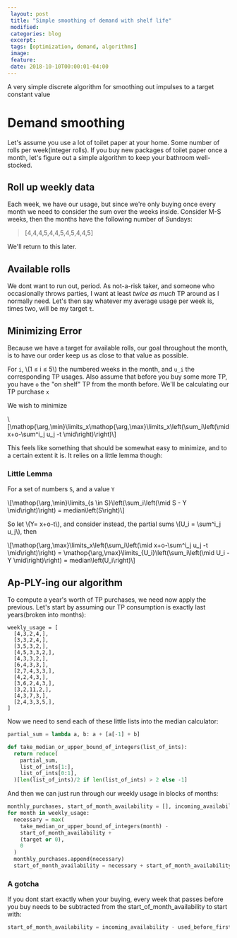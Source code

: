 ```yaml
---
 layout: post
 title: "Simple smoothing of demand with shelf life"
 modified:
 categories: blog
 excerpt:
 tags: [optimization, demand, algorithms]
 image:
 feature:
 date: 2018-10-10T00:00:01-04:00
---
```


A very simple discrete algorithm for smoothing out impulses to a target constant value

<!-- ^Spoiler Text^ -->

# Demand smoothing

Let's assume you use a lot of toilet paper at your home. Some number of rolls per week(integer rolls). If you buy new packages of toilet paper once a month, let's figure out a simple algorithm to keep your bathroom well-stocked.

## Roll up weekly data

Each week, we have our usage, but since we're only buying once every month we need to consider the sum over the weeks inside. Consider M-S weeks, then the months have the following number of Sundays:

> [4,4,4,5,4,4,5,4,5,4,4,5]

We'll return to this later.

## Available rolls

We dont want to run out, period. As not-a-risk taker, and someone who occasionally throws parties, I want at least _twice as much_ TP around as I normally need. Let's then say whatever my average usage per week is, times two, will be my target `t`.

## Minimizing Error

Because we have a target for available rolls, our goal throughout the month, is to have our order keep us as close to that value as possible.

For `i`, \\(1 ≤ i ≤ 5\\) the numbered weeks in the month, and `u_i` the corresponding TP usages. Also assume that before you buy some more TP, you have `o` the "on shelf" TP from the month before. We'll be calculating our TP purchase `x`

We wish to minimize

\\[\mathop{\arg\,\min}\limits_x\mathop{\arg\,\max}\limits_x\left(\sum_i\left(\mid x+o-\sum^i_j u_j -t \mid\right)\right)\\]

This feels like something that should be somewhat easy to minimize, and to a certain extent it is. It relies on a little lemma though:

### Little Lemma

For a set of numbers `S`, and a value `Y`

\\[\mathop{\arg\,\min}\limits_{s \in S}\left(\sum_i\left(\mid S - Y \mid\right)\right) = median\left(S\right)\\]

So let \\(Y= x+o-t\\), and consider instead, the partial sums \\(U_i = \sum^i_j u_j\\), then

\\[\mathop{\arg\,\max}\limits_x\left(\sum_i\left(\mid x+o-\sum^i_j u_j -t \mid\right)\right) = \mathop{\arg\,\max}\limits_{U_i}\left(\sum_i\left(\mid U_i - Y \mid\right)\right) = median\left(U_i\right)\\]

## Ap-PLY-ing our algorithm

To compute a year's worth of TP purchases, we need now apply the previous. Let's start by assuming our TP consumption is exactly last years(broken into months):

```
weekly_usage = [
  [4,3,2,4,],
  [3,3,2,4,],
  [3,5,3,2,],
  [4,5,3,3,2,],
  [4,3,3,2,],
  [6,4,3,3,],
  [2,7,4,3,3,],
  [4,2,4,3,],
  [3,6,2,4,3,],
  [3,2,11,2,],
  [4,3,7,3,],
  [2,4,3,3,5,],
]
```

Now we need to send each of these little lists into the median calculator:

```python
partial_sum = lambda a, b: a + [a[-1] + b]

def take_median_or_upper_bound_of_integers(list_of_ints):
  return reduce(
    partial_sum,
    list_of_ints[1:],
    list_of_ints[0:1],
  )[len(list_of_ints)/2 if len(list_of_ints) > 2 else -1]
```

And then we can just run through our weekly usage in blocks of months:

```python
monthly_purchases, start_of_month_availability = [], incoming_availability
for month in weekly_usage:
  necessary = max(
    take_median_or_upper_bound_of_integers(month) -
    start_of_month_availability +
    (target or 0),
    0
  )
  monthly_purchases.append(necessary)
  start_of_month_availability = necessary + start_of_month_availability - sum(month)
```

### A gotcha

If you dont start exactly when your buying, every week that passes before you buy needs to be subtracted from the start_of_month_availability to start with:

```python
start_of_month_availability = incoming_availability - used_before_first_order
```
